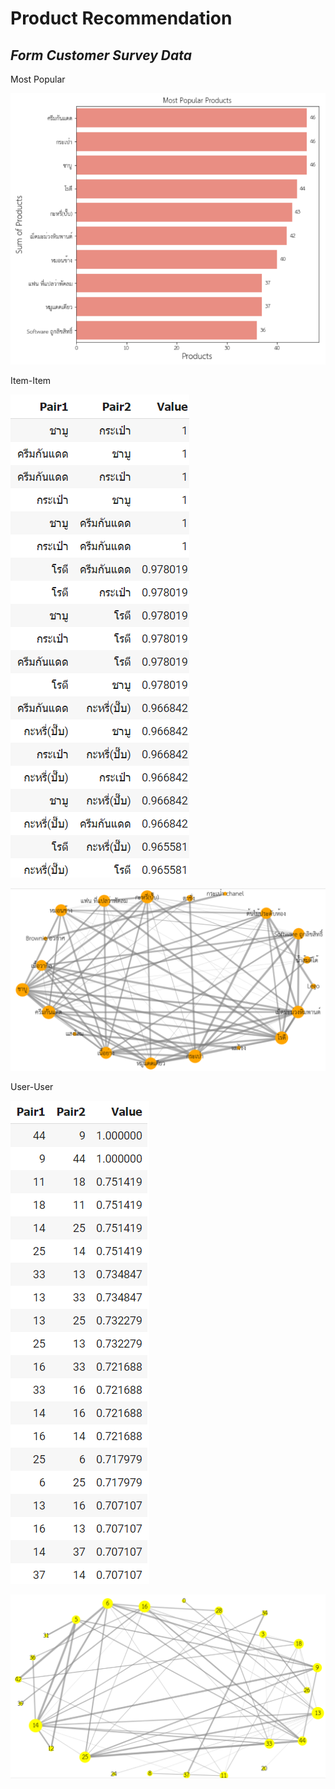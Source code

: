 # Product Recommendation

## _Form Customer Survey Data_

Most Popular   

![alt text](https://github.com/PisutSukpool/BADS7105-CRM-analytics-and-intelligence/blob/main/Homework%2007/Image/Most_Popular.png?raw=true)

Item-Item

![alt text](https://github.com/PisutSukpool/BADS7105-CRM-analytics-and-intelligence/blob/main/Homework%2007/Image/Item_Item_tabular.png?raw=true)

![alt text](https://github.com/PisutSukpool/BADS7105-CRM-analytics-and-intelligence/blob/main/Homework%2007/Image/Item_Item_nx.png?raw=true)

User-User

![alt text](https://github.com/PisutSukpool/BADS7105-CRM-analytics-and-intelligence/blob/main/Homework%2007/Image/user_user_tabular.png?raw=true)

![alt text](https://github.com/PisutSukpool/BADS7105-CRM-analytics-and-intelligence/blob/main/Homework%2007/Image/user_user_nx.png?raw=true)

